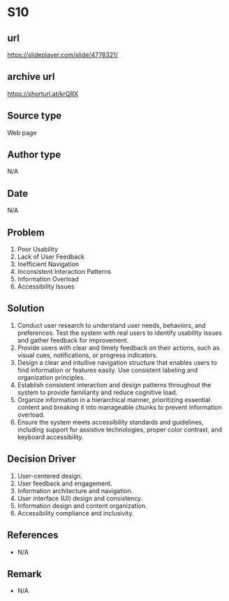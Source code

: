 # S10

## url
https://slideplayer.com/slide/4778321/
## archive url
https://shorturl.at/krQRX

## Source type
Web page

## Author type
N/A

## Date
N/A

## Problem
1. Poor Usability
2. Lack of User Feedback
3. Inefficient Navigation
4. Inconsistent Interaction Patterns
5. Information Overload
6. Accessibility Issues

## Solution 
1. Conduct user research to understand user needs, behaviors, and preferences. Test the system with real users to identify usability issues and gather feedback for improvement.
2. Provide users with clear and timely feedback on their actions, such as visual cues, notifications, or progress indicators.
3. Design a clear and intuitive navigation structure that enables users to find information or features easily. Use consistent labeling and organization principles.
4. Establish consistent interaction and design patterns throughout the system to provide familiarity and reduce cognitive load.
5. Organize information in a hierarchical manner, prioritizing essential content and breaking it into manageable chunks to prevent information overload.
6. Ensure the system meets accessibility standards and guidelines, including support for assistive technologies, proper color contrast, and keyboard accessibility.

## Decision Driver
1. User-centered design.
2. User feedback and engagement.
3. Information architecture and navigation.
4. User interface (UI) design and consistency.
5. Information design and content organization.
6. Accessibility compliance and inclusivity.

## References 
- N/A   

## Remark
- N/A